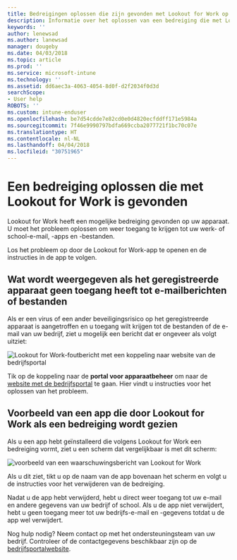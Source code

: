 ```yaml
---
title: Bedreigingen oplossen die zijn gevonden met Lookout for Work op iOS | Microsoft Docs
description: Informatie over het oplossen van een bedreiging die met Lookout for Work is gevonden op iOS.
keywords: ''
author: lenewsad
ms.author: lanewsad
manager: dougeby
ms.date: 04/03/2018
ms.topic: article
ms.prod: ''
ms.service: microsoft-intune
ms.technology: ''
ms.assetid: dd6aec3a-4063-4054-8d0f-d2f2034f0d3d
searchScope:
- User help
ROBOTS: ''
ms.custom: intune-enduser
ms.openlocfilehash: be7d54cdde7e82cd0e0d4820ecfddff171e5984a
ms.sourcegitcommit: 7f46e9990797bdfa669ccba2077721f1bc70c07e
ms.translationtype: HT
ms.contentlocale: nl-NL
ms.lasthandoff: 04/04/2018
ms.locfileid: "30751965"
---
```

# <a name="resolve-a-threat-found-by-lookout-for-work"></a>Een bedreiging oplossen die met Lookout for Work is gevonden

Lookout for Work heeft een mogelijke bedreiging gevonden op uw apparaat. U moet het probleem oplossen om weer toegang te krijgen tot uw werk- of school-e-mail, -apps en -bestanden.

Los het probleem op door de Lookout for Work-app te openen en de instructies in de app te volgen.

## <a name="what-you-might-see-if-your-enrolled-device-is-blocked-from-accessing-email-or-files"></a>Wat wordt weergegeven als het geregistreerde apparaat geen toegang heeft tot e-mailberichten of bestanden

Als er een virus of een ander beveiligingsrisico op het geregistreerde apparaat is aangetroffen en u toegang wilt krijgen tot de bestanden of de e-mail van uw bedrijf, ziet u mogelijk een bericht dat er ongeveer als volgt uitziet:

![Lookout for Work-foutbericht met een koppeling naar website van de bedrijfsportal](./media/mtd-go-to-device-management-portal-android.png)

Tik op de koppeling naar de **portal voor apparaatbeheer** om naar de [website met de bedrijfsportal](https://portal.manage.microsoft.com#HelpDeskDialog) te gaan. Hier vindt u instructies voor het oplossen van het probleem.

## <a name="example-of-an-app-that-lookout-for-work-sees-as-a-threat"></a>Voorbeeld van een app die door Lookout for Work als een bedreiging wordt gezien

Als u een app hebt geïnstalleerd die volgens Lookout for Work een bedreiging vormt, ziet u een scherm dat vergelijkbaar is met dit scherm:

![voorbeeld van een waarschuwingsbericht van Lookout for Work](./media/ios-lfw-threat-example.png)

Als u dit ziet, tikt u op de naam van de app bovenaan het scherm en volgt u de instructies voor het verwijderen van de bedreiging.

Nadat u de app hebt verwijderd, hebt u direct weer toegang tot uw e-mail en andere gegevens van uw bedrijf of school. Als u de app niet verwijdert, hebt u geen toegang meer tot uw bedrijfs-e-mail en -gegevens totdat u de app wel verwijdert.

Nog hulp nodig? Neem contact op met het ondersteuningsteam van uw bedrijf. Controleer of de contactgegevens beschikbaar zijn op de [bedrijfsportalwebsite](https://portal.manage.microsoft.com#HelpDeskDialog).


